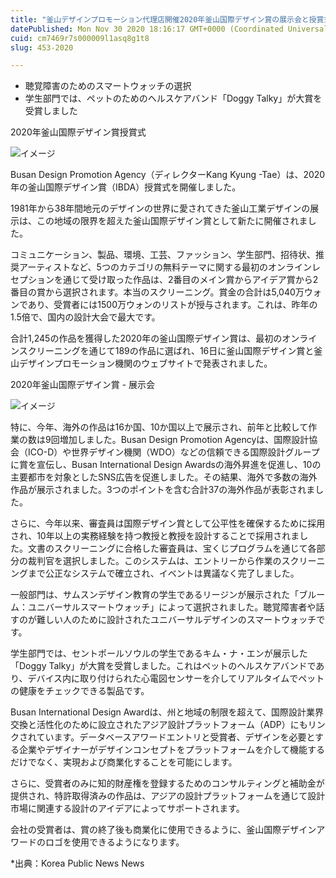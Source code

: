 ```yaml
---
title: "釜山デザインプロモーション代理店開催2020年釜山国際デザイン賞の展示会と授賞式"
datePublished: Mon Nov 30 2020 18:16:17 GMT+0000 (Coordinated Universal Time)
cuid: cm7469r7s000009l1asq8g1t8
slug: 453-2020

---
```



- 聴覚障害のためのスマートウォッチの選択
- 学生部門では、ペットのためのヘルスケアバンド「Doggy Talky」が大賞を受賞しました

2020年釜山国際デザイン賞授賞式

![イメージ](https://cdn.hashnode.com/res/hashnode/image/upload/v1739501480746/ae7ea890-64b4-4f28-97e1-88cd10269eb1.jpeg)

Busan Design Promotion Agency（ディレクターKang Kyung -Tae）は、2020年の釜山国際デザイン賞（IBDA）授賞式を開催しました。

1981年から38年間地元のデザインの世界に愛されてきた釜山工業デザインの展示は、この地域の限界を超えた釜山国際デザイン賞として新たに開催されました。

コミュニケーション、製品、環境、工芸、ファッション、学生部門、招待状、推奨アーティストなど、5つのカテゴリの無料テーマに関する最初のオンラインレセプションを通じて受け取った作品は、2番目のメイン賞からアイデア賞から2番目の賞から選択されます。本当のスクリーニング。賞金の合計は5,040万ウォンであり、受賞者には1500万ウォンのリストが授与されます。これは、昨年の1.5倍で、国内の設計大会で最大です。

合計1,245の作品を獲得した2020年の釜山国際デザイン賞は、最初のオンラインスクリーニングを通じて189の作品に選ばれ、16日に釜山国際デザイン賞と釜山デザインプロモーション機関のウェブサイトで発表されました。

2020年釜山国際デザイン賞 - 展示会

![イメージ](https://cdn.hashnode.com/res/hashnode/image/upload/v1739501482628/dec44dd1-5fe4-4603-ad10-f16291f48673.jpeg)

特に、今年、海外の作品は16か国、10か国以上で展示され、前年と比較して作業の数は9回増加しました。Busan Design Promotion Agencyは、国際設計協会（ICO-D）や世界デザイン機関（WDO）などの信頼できる国際設計グループに賞を宣伝し、Busan International Design Awardsの海外昇進を促進し、10の主要都市を対象としたSNS広告を促進しました。その結果、海外で多数の海外作品が展示されました。3つのポイントを含む合計37の海外作品が表彰されました。

さらに、今年以来、審査員は国際デザイン賞として公平性を確保するために採用され、10年以上の実務経験を持つ教授と教授を設計することで採用されました。文書のスクリーニングに合格した審査員は、宝くじプログラムを通じて各部分の裁判官を選択しました。このシステムは、エントリーから作業のスクリーニングまで公正なシステムで確立され、イベントは異議なく完了しました。

一般部門は、サムスンデザイン教育の学生であるリージンが展示された「ブルーム：ユニバーサルスマートウォッチ」によって選択されました。聴覚障害者や話すのが難しい人のために設計されたユニバーサルデザインのスマートウォッチです。

学生部門では、セントポールソウルの学生であるキム・ナ・エンが展示した「Doggy Talky」が大賞を受賞しました。これはペットのヘルスケアバンドであり、デバイス内に取り付けられた心電図センサーを介してリアルタイムでペットの健康をチェックできる製品です。

Busan International Design Awardは、州と地域の制限を超えて、国際設計業界交換と活性化のために設立されたアジア設計プラットフォーム（ADP）にもリンクされています。データベースアワードエントリと受賞者、デザインを必要とする企業やデザイナーがデザインコンセプトをプラットフォームを介して機能するだけでなく、実現および商業化することを可能にします。

さらに、受賞者のみに知的財産権を登録するためのコンサルティングと補助金が提供され、特許取得済みの作品は、アジアの設計プラットフォームを通じて設計市場に関連する設計のアイデアによってサポートされます。

会社の受賞者は、賞の終了後も商業化に使用できるように、釜山国際デザインアワードのロゴを使用できるようになります。

*出典：Korea Public News News